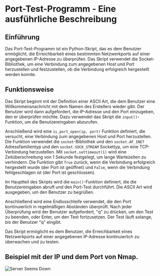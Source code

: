 # Port-Test-Programm - Eine ausführliche Beschreibung

## Einführung
Das Port-Test-Programm ist ein Python-Skript, das es dem Benutzer ermöglicht, die Erreichbarkeit eines bestimmten Netzwerkports auf einer angegebenen IP-Adresse zu überprüfen. Das Skript verwendet die Socket-Bibliothek, um eine Verbindung zum angegebenen Host und Port herzustellen und festzustellen, ob die Verbindung erfolgreich hergestellt werden konnte.

## Funktionsweise
Das Skript beginnt mit der Definition einer ASCII Art, die dem Benutzer eine Willkommensnachricht mit dem Namen des Erstellers wieder gibt. 
Der Benutzer wird dann aufgefordert, die IP-Adresse und den Port einzugeben, den er überprüfen möchte. Dazu verwendet das Skript die `input()`-Funktion, um die Benutzereingaben abzurufen.

Anschließend wird eine `is_port_open(ip, port)` Funktion definiert, die versucht, eine Verbindung zum angegebenen Host und Port herzustellen. Die Funktion verwendet die `socket`-Bibliothek und den `socket.AF_INET` Adressfamilientyp und den `socket.SOCK_STREAM` Sockettyp, um eine TCP-Verbindung herzustellen. Mit `socket.settimeout(1)` wird eine Zeitüberschreitung von 1 Sekunde festgelegt, um lange Wartezeiten zu verhindern. Die Funktion gibt `True` zurück, wenn die Verbindung erfolgreich hergestellt wurde (der Port ist geöffnet) und `False`, wenn die Verbindung fehlgeschlagen ist (der Port ist geschlossen).

Im Hauptteil des Skripts wird die `main()`-Funktion definiert, die die Benutzereingaben abruft und den Port-Test durchführt. Die ASCII Art wird ausgegeben, um den Benutzer zu begrüßen.

Anschließend wird eine Endlosschleife verwendet, die den Port kontinuierlich in regelmäßigen Abständen überprüft. Nach jeder Überprüfung wird der Benutzer aufgefordert, "q" zu drücken, um den Test zu beenden, oder Enter, um den Test fortzusetzen. Der Test läuft solange, bis der Benutzer "q" eingibt.

Das Skript ermöglicht es dem Benutzer, die Erreichbarkeit eines Netzwerkports auf einer angegebenen IP-Adresse kontinuierlich zu überwachen und zu testen.

## Beispiel mit der IP und dem Port von Nmap.

![Server Seems Down](https://drive.google.com/uc?export=view&id=1mUQGzgVwNkSQSFTHtHYLqX5qBvO10N6F)
